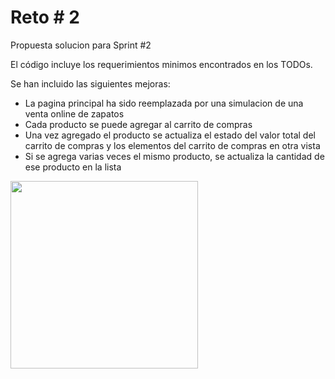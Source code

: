 # Reto # 2

Propuesta solucion para Sprint #2

El código incluye los requerimientos minimos encontrados en los TODOs.

Se han incluido las siguientes mejoras:
<br>
<ul>
    <li>La pagina principal ha sido reemplazada por una simulacion de una venta online de zapatos</li>
    <li>Cada producto se puede agregar al carrito de compras</li>
    <li>Una vez agregado el producto se actualiza el estado del valor total del carrito de compras y
        los elementos del carrito de compras en otra vista</li>
    <li>Si se agrega varias veces el mismo producto, se actualiza la cantidad de ese producto en la lista</li>
</ul>

<img src="https://github.com/aaurzola/MinTic-C4-Proyecto/blob/main/Sprint2_demo_.gif" width="300" />

